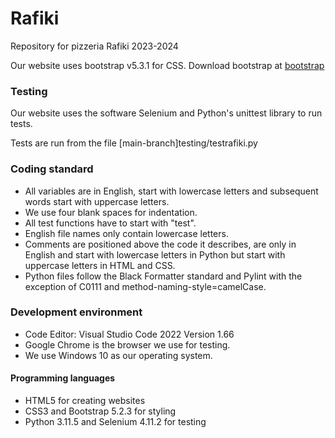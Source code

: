 # Rafiki
Repository for pizzeria Rafiki 2023-2024
 
Our website uses bootstrap v5.3.1 for CSS. Download bootstrap at [bootstrap](https://getbootstrap.com/)
### Testing
Our website uses the software Selenium and Python's unittest library to run tests. 

Tests are run from the file [main-branch]testing/testrafiki.py

### Coding standard
- All variables are in English, start with lowercase letters and subsequent words start with uppercase letters.
- We use four blank spaces for indentation.
- All test functions have to start with "test".
- English file names only contain lowercase letters.
- Comments are positioned above the code it describes, are only in English and start with lowercase letters in Python but start with uppercase letters in HTML and CSS.
- Python files follow the Black Formatter standard and Pylint with the exception of C0111 and method-naming-style=camelCase.

### Development environment
- Code Editor: Visual Studio Code 2022 Version 1.66
- Google Chrome is the browser we use for testing.
- We use Windows 10 as our operating system.
  
#### Programming languages
- HTML5 for creating websites
- CSS3 and Bootstrap 5.2.3 for styling
- Python 3.11.5 and Selenium 4.11.2 for testing
